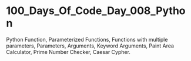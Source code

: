 # 100_Days_Of_Code_Day_008_Python
Python Function,
Parameterized Functions,
Functions with multiple parameters,
Parameters,
Arguments,
Keyword Arguments,
Paint Area Calculator,
Prime Number Checker,
Caesar Cypher.
